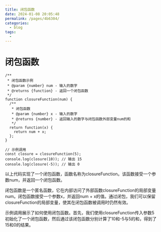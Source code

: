 ```yaml
---
title: 闭包函数
date: 2024-01-08 20:05:48
permalink: /pages/4b6304/
categories:
  - blog
tags:
  - 
---
```

# 闭包函数
```
/**
 * 闭包函数示例
 * @param {number} num - 输入的数字
 * @returns {function} - 返回一个闭包函数
 */
function closureFunction(num) {
  /**
   * 闭包函数
   * @param {number} x - 输入的数字
   * @returns {number} - 返回输入的数字与闭包函数外部变量num的和
   */
  return function(x) {
    return num + x;
  };
}

// 示例调用
const closure = closureFunction(5);
console.log(closure(10)); // 输出 15
console.log(closure(-5)); // 输出 0
```

以上代码实现了一个闭包函数，函数名称为closureFunction。该函数接受一个参数num，并返回一个闭包函数。

闭包函数是一个匿名函数，它在内部访问了外部函数closureFunction的局部变量num。闭包函数接受一个参数x，并返回num + x的值。通过闭包，我们可以保留closureFunction的局部变量，使其在闭包函数被调用时仍然有效。

示例调用展示了如何使用闭包函数。首先，我们使用closureFunction传入参数5初始化了一个闭包函数，然后通过该闭包函数分别计算了10和-5与5的和，得到了15和0的结果。

